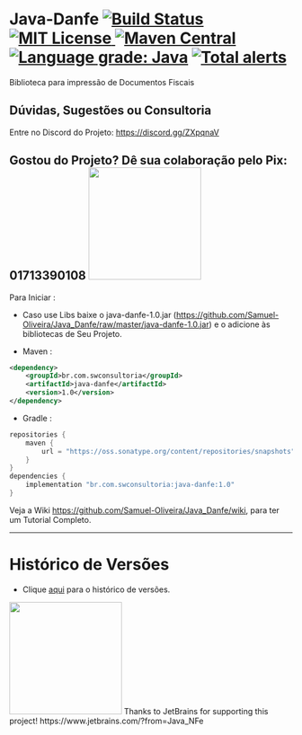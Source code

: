 # Java-Danfe [![Build Status](https://travis-ci.org/Samuel-Oliveira/Java_Danfe.svg?branch=master)](https://travis-ci.org/Samuel-Oliveira/Java_Danfe) [![MIT License](https://img.shields.io/github/license/Samuel-Oliveira/Java_Danfe.svg) ](https://github.com/Samuel-Oliveira/Java_Danfe/blob/master/LICENSE) [![Maven Central](https://img.shields.io/maven-central/v/br.com.swconsultoria/java-danfe.svg?label=Maven%20Central)](https://search.maven.org/artifact/br.com.swconsultoria/java-danfe/1.0/jar) [![Language grade: Java](https://img.shields.io/lgtm/grade/java/g/Samuel-Oliveira/Java_Danfe.svg?logo=lgtm&logoWidth=18)](https://lgtm.com/projects/g/Samuel-Oliveira/Java_Danfe/context:java) [![Total alerts](https://img.shields.io/lgtm/alerts/g/Samuel-Oliveira/Java_Danfe.svg?logo=lgtm&logoWidth=18)](https://lgtm.com/projects/g/Samuel-Oliveira/Java_Danfe/alerts/)
Biblioteca para impressão de Documentos Fiscais

## Dúvidas, Sugestões ou Consultoria
Entre no Discord do Projeto: https://discord.gg/ZXpqnaV

## Gostou do Projeto? Dê sua colaboração pelo Pix: 01713390108 <img src="https://swconsultoria.com.br/pix.png" width="200">

Para Iniciar : 
- Caso use Libs baixe o java-danfe-1.0.jar (https://github.com/Samuel-Oliveira/Java_Danfe/raw/master/java-danfe-1.0.jar) e o adicione às bibliotecas de Seu Projeto.

- Maven :
```xml
<dependency>
    <groupId>br.com.swconsultoria</groupId>
    <artifactId>java-danfe</artifactId>
    <version>1.0</version>
</dependency>
```

- Gradle :
```groovy
repositories {
    maven { 
        url = "https://oss.sonatype.org/content/repositories/snapshots" 
    }
}
dependencies {
    implementation "br.com.swconsultoria:java-danfe:1.0"
}
```

Veja a Wiki https://github.com/Samuel-Oliveira/Java_Danfe/wiki, para ter um Tutorial Completo.

________________________________________________________________________________________________

# Histórico de Versões
- Clique [aqui](https://github.com/wendel086/Java_Danfe/blob/master/CHANGELOG.md) para o histórico de versões.

<img src="https://raw.githubusercontent.com/Samuel-Oliveira/Java_Danfe/master/jetbrains.png" width="200">
Thanks to JetBrains for supporting this project! https://www.jetbrains.com/?from=Java_NFe
